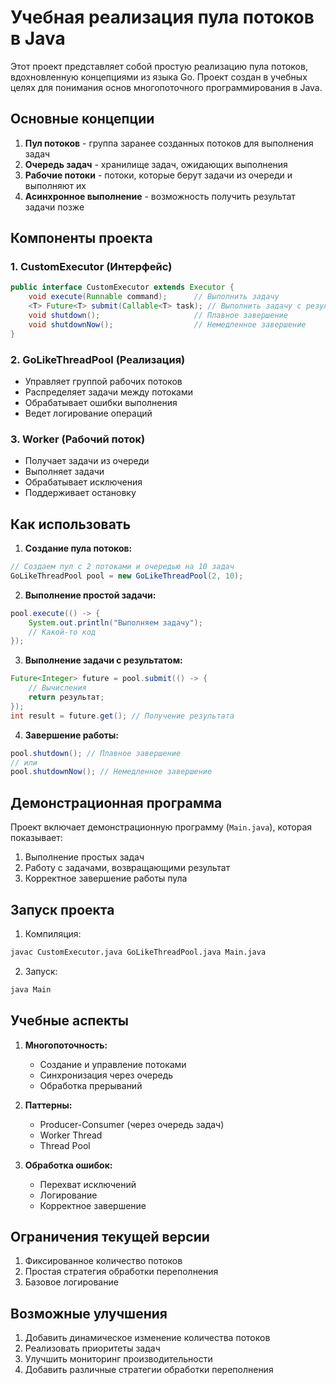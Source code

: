 # Учебная реализация пула потоков в Java

Этот проект представляет собой простую реализацию пула потоков, вдохновленную концепциями из языка Go. 
Проект создан в учебных целях для понимания основ многопоточного программирования в Java.

## Основные концепции

1. **Пул потоков** - группа заранее созданных потоков для выполнения задач
2. **Очередь задач** - хранилище задач, ожидающих выполнения
3. **Рабочие потоки** - потоки, которые берут задачи из очереди и выполняют их
4. **Асинхронное выполнение** - возможность получить результат задачи позже

## Компоненты проекта

### 1. CustomExecutor (Интерфейс)
```java
public interface CustomExecutor extends Executor {
    void execute(Runnable command);      // Выполнить задачу
    <T> Future<T> submit(Callable<T> task); // Выполнить задачу с результатом
    void shutdown();                     // Плавное завершение
    void shutdownNow();                  // Немедленное завершение
}
```

### 2. GoLikeThreadPool (Реализация)
- Управляет группой рабочих потоков
- Распределяет задачи между потоками
- Обрабатывает ошибки выполнения
- Ведет логирование операций

### 3. Worker (Рабочий поток)
- Получает задачи из очереди
- Выполняет задачи
- Обрабатывает исключения
- Поддерживает остановку

## Как использовать

1. **Создание пула потоков:**
```java
// Создаем пул с 2 потоками и очередью на 10 задач
GoLikeThreadPool pool = new GoLikeThreadPool(2, 10);
```

2. **Выполнение простой задачи:**
```java
pool.execute(() -> {
    System.out.println("Выполняем задачу");
    // Какой-то код
});
```

3. **Выполнение задачи с результатом:**
```java
Future<Integer> future = pool.submit(() -> {
    // Вычисления
    return результат;
});
int result = future.get(); // Получение результата
```

4. **Завершение работы:**
```java
pool.shutdown(); // Плавное завершение
// или
pool.shutdownNow(); // Немедленное завершение
```

## Демонстрационная программа

Проект включает демонстрационную программу (`Main.java`), которая показывает:
1. Выполнение простых задач
2. Работу с задачами, возвращающими результат
3. Корректное завершение работы пула

## Запуск проекта

1. Компиляция:
```bash
javac CustomExecutor.java GoLikeThreadPool.java Main.java
```

2. Запуск:
```bash
java Main
```

## Учебные аспекты

1. **Многопоточность:**
   - Создание и управление потоками
   - Синхронизация через очередь
   - Обработка прерываний

2. **Паттерны:**
   - Producer-Consumer (через очередь задач)
   - Worker Thread
   - Thread Pool

3. **Обработка ошибок:**
   - Перехват исключений
   - Логирование
   - Корректное завершение

## Ограничения текущей версии

1. Фиксированное количество потоков
2. Простая стратегия обработки переполнения
3. Базовое логирование

## Возможные улучшения

1. Добавить динамическое изменение количества потоков
2. Реализовать приоритеты задач
3. Улучшить мониторинг производительности
4. Добавить различные стратегии обработки переполнения
